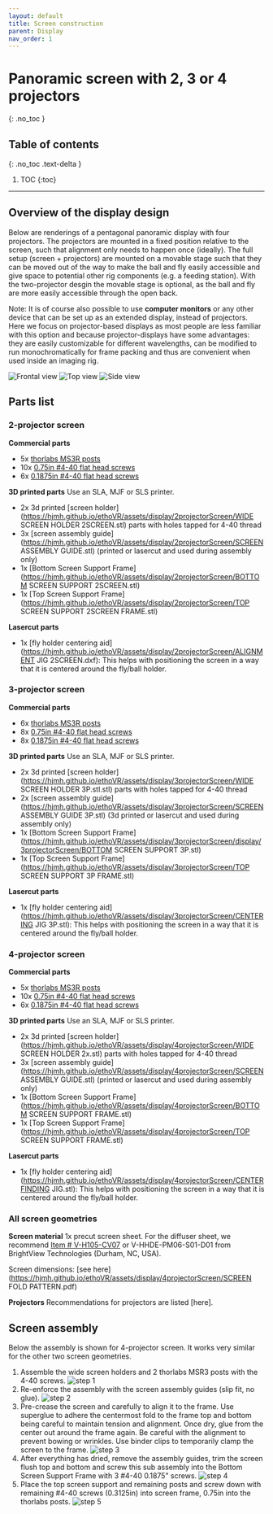 ```yaml
---
layout: default
title: Screen construction
parent: Display
nav_order: 1
---
```


# Panoramic screen with 2, 3 or 4 projectors
{: .no_toc }

## Table of contents
{: .no_toc .text-delta }

1. TOC
{:toc}

---

## Overview of the display design
Below are renderings of a pentagonal panoramic display with four projectors.
The projectors are mounted in a fixed position relative to the screen, such that alignment only needs to happen once (ideally). The full setup (screen + projectors) are mounted on a movable stage such that they can be moved out of the way to make the ball and fly easily accessible and give space to potential other rig components (e.g. a feeding station). With the two-projector desgin the movable stage is optional, as the ball and fly are more easily accessible through the open back.

Note: It is of course also possible to use **computer monitors** or any other device that can be set up as an extended display, instead of projectors. Here we focus on projector-based displays as most people are less familiar with this option and because projector-displays have some advantages: they are easily customizable for different wavelengths, can be modified to run monochromatically for frame packing and thus are convenient when used inside an imaging rig.

![Frontal view](https://hjmh.github.io/ethoVR/assets/display/4projectorScreen/displayLayout_front.png)
![Top view](https://hjmh.github.io/ethoVR/assets/display/4projectorScreen/displayLayout_top.png)
![Side view](https://hjmh.github.io/ethoVR/assets/display/4projectorScreen/displayLayout_side.png)

## Parts list

### 2-projector screen

**Commercial parts**
* 5x [thorlabs MS3R posts](https://www.thorlabs.com/thorproduct.cfm?partnumber=MS3R)
*	10x [0.75in #4-40 flat head screws](https://www.mcmaster.com/91500A308/)
*	6x [0.1875in #4-40 flat head screws](https://www.mcmaster.com/91500A120/)

**3D printed parts**
Use an SLA, MJF or SLS printer.
*	2x 3d printed [screen holder](https://hjmh.github.io/ethoVR/assets/display/2projectorScreen/WIDE SCREEN HOLDER 2SCREEN.stl) parts with holes tapped for 4-40 thread
*	3x [screen assembly guide](https://hjmh.github.io/ethoVR/assets/display/2projectorScreen/SCREEN ASSEMBLY GUIDE.stl) (printed or lasercut and used during assembly only)
*	1x [Bottom Screen Support Frame](https://hjmh.github.io/ethoVR/assets/display/2projectorScreen/BOTTOM SCREEN SUPPORT 2SCREEN.stl)
*	1x [Top Screen Support Frame](https://hjmh.github.io/ethoVR/assets/display/2projectorScreen/TOP SCREEN SUPPORT 2SCREEN FRAME.stl)

**Lasercut parts**
*	1x [fly holder centering aid](https://hjmh.github.io/ethoVR/assets/display/2projectorScreen/ALIGNMENT JIG 2SCREEN.dxf): This helps with positioning the screen in a way that it is centered around the fly/ball holder.


### 3-projector screen

**Commercial parts**
* 6x [thorlabs MS3R posts](https://www.thorlabs.com/thorproduct.cfm?partnumber=MS3R)
*	8x [0.75in #4-40 flat head screws](https://www.mcmaster.com/91500A308/)
*	8x [0.1875in #4-40 flat head screws](https://www.mcmaster.com/91500A120/)

**3D printed parts**
Use an SLA, MJF or SLS printer.
*	2x 3d printed [screen holder](https://hjmh.github.io/ethoVR/assets/display/3projectorScreen/WIDE SCREEN HOLDER 3P.stl.stl) parts with holes tapped for 4-40 thread
*	2x [screen assembly guide](https://hjmh.github.io/ethoVR/assets/display/3projectorScreen/SCREEN ASSEMBLY GUIDE 3P.stl) (3d printed or lasercut and used during assembly only)
*	1x [Bottom Screen Support Frame](https://hjmh.github.io/ethoVR/assets/display/3projectorScreen/display/3projectorScreen/BOTTOM SCREEN SUPPORT 3P.stl)
*	1x [Top Screen Support Frame](https://hjmh.github.io/ethoVR/assets/display/3projectorScreen/TOP SCREEN SUPPORT 3P FRAME.stl)

**Lasercut parts**
*	1x [fly holder centering aid](https://hjmh.github.io/ethoVR/assets/display/3projectorScreen/CENTERING JIG 3P.stl): This helps with positioning the screen in a way that it is centered around the fly/ball holder.


### 4-projector screen

**Commercial parts**
* 5x [thorlabs MS3R posts](https://www.thorlabs.com/thorproduct.cfm?partnumber=MS3R)
*	10x [0.75in #4-40 flat head screws](https://www.mcmaster.com/91500A308/)
*	6x [0.1875in #4-40 flat head screws](https://www.mcmaster.com/91500A120/) 

**3D printed parts**
Use an SLA, MJF or SLS printer.
*	2x 3d printed [screen holder](https://hjmh.github.io/ethoVR/assets/display/4projectorScreen/WIDE SCREEN HOLDER 2x.stl) parts with holes tapped for 4-40 thread
*	3x [screen assembly guide](https://hjmh.github.io/ethoVR/assets/display/4projectorScreen/SCREEN ASSEMBLY GUIDE.stl) (printed or lasercut and used during assembly only)
*	1x [Bottom Screen Support Frame](https://hjmh.github.io/ethoVR/assets/display/4projectorScreen/BOTTOM SCREEN SUPPORT FRAME.stl)
*	1x [Top Screen Support Frame](https://hjmh.github.io/ethoVR/assets/display/4projectorScreen/TOP SCREEN SUPPORT FRAME.stl)

**Lasercut parts**
*	1x [fly holder centering aid](https://hjmh.github.io/ethoVR/assets/display/4projectorScreen/CENTERFINDING JIG.stl): This helps with positioning the screen in a way that it is centered around the fly/ball holder.

### All screen geometries
**Screen material**
1x precut screen sheet. For the diffuser sheet, we recommend [Item # V-H105-CV07](https://www.brightviewtechnologies.com/products/all-products/volumetric-diffusers) or V-HHDE-PM06-S01-D01 from BrightView Technologies (Durham, NC, USA).

Screen dimensions:
[see here](https://hjmh.github.io/ethoVR/assets/display/4projectorScreen/SCREEN FOLD PATTERN.pdf)

**Projectors**
Recommendations for projectors are listed [here].

## Screen assembly 
Below the assembly is shown for 4-projector screen. It works very similar for the other two screen geometries.

1. Assemble the wide screen holders and 2 thorlabs MSR3 posts with the 4-40 screws.
  ![step 1](https://hjmh.github.io/ethoVR/assets/display/4projectorScreen/screenAssembly_step1.png)
2. Re-enforce the assembly with the screen assembly guides (slip fit, no glue).
  ![step 2](https://hjmh.github.io/ethoVR/assets/display/4projectorScreen/screenAssembly_step2.png)
3. Pre-crease the screen and carefully to align it to the frame. Use superglue to adhere the centermost fold to the frame top and bottom being careful to maintain tension and alignment. Once dry, glue from the center out around the frame again. Be careful with the alignment to prevent bowing or wrinkles. Use binder clips to temporarily clamp the screen to the frame.
  ![step 3](https://hjmh.github.io/ethoVR/assets/display/4projectorScreen/screenAssembly_step3.png)
4. After everything has dried, remove the assembly guides, trim the screen flush top and bottom and screw this sub assembly into the Bottom Screen Support Frame with 3 #4-40 0.1875" screws.
  ![step 4](https://hjmh.github.io/ethoVR/assets/display/4projectorScreen/screenAssembly_step4.png)
5. Place the top screen support and remaining posts and screw down with remaining #4-40 screws (0.3125in) into screen frame, 0.75in into the thorlabs posts.
  ![step 5](https://hjmh.github.io/ethoVR/assets/display/4projectorScreen/screenAssembly_step5.png)
